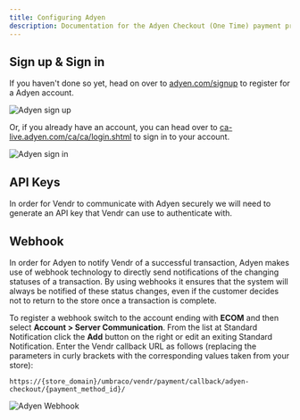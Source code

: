 ```yaml
---
title: Configuring Adyen
description: Documentation for the Adyen Checkout (One Time) payment provider for Vendr, the eCommerce solution for Umbraco v8+
---
```


## Sign up & Sign in

If you haven't done so yet, head on over to [adyen.com/signup](https://www.adyen.com/signup) to register for a Adyen account.

![Adyen sign up](~/assets/images/screenshots/adyen/adyen_signup.png)

Or, if you already have an account, you can head over to [ca-live.adyen.com/ca/ca/login.shtml](https://ca-live.adyen.com/ca/ca/login.shtml) to sign in to your account.


![Adyen sign in](~/assets/images/screenshots/adyen/adyen_signin.png)

## API Keys

In order for Vendr to communicate with Adyen securely we will need to generate an API key that Vendr can use to authenticate with.

## Webhook 

In order for Adyen to notify Vendr of a successful transaction, Adyen makes use of webhook technology to directly send notifications of the changing statuses of a transaction. By using webhooks it ensures that the system will always be notified of these status changes, even if the customer decides not to return to the store once a transaction is complete.

To register a webhook switch to the account ending with **ECOM** and then select **Account > Server Communication**. From the list at Standard Notification click the **Add** button on the right or edit an exiting Standard Notification. Enter the Vendr callback URL as follows (replacing the parameters in curly brackets with the corresponding values taken from your store):

````
https://{store_domain}/umbraco/vendr/payment/callback/adyen-checkout/{payment_method_id}/
````

![Adyen Webhook](~/assets/images/screenshots/adyen/adyen_webhook.png)
